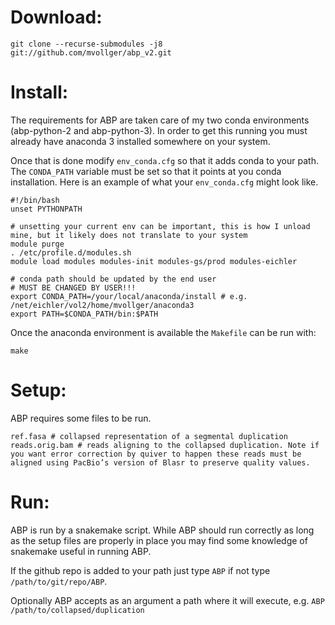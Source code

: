 


# Download: #
```
git clone --recurse-submodules -j8 git://github.com/mvollger/abp_v2.git
```

# Install: #
The requirements for ABP are taken care of my two conda environments (abp-python-2 and abp-python-3). In order to get this running you must already have anaconda 3 installed somewhere on your system. 

Once that is done modify `env_conda.cfg` so that it adds conda to your path. The `CONDA_PATH` variable must be set so that it points at you conda installation. Here is an example of what your `env_conda.cfg` might look like.
```
#!/bin/bash
unset PYTHONPATH

# unsetting your current env can be important, this is how I unload mine, but it likely does not translate to your system
module purge
. /etc/profile.d/modules.sh
module load modules modules-init modules-gs/prod modules-eichler

# conda path should be updated by the end user
# MUST BE CHANGED BY USER!!!
export CONDA_PATH=/your/local/anaconda/install # e.g. /net/eichler/vol2/home/mvollger/anaconda3
export PATH=$CONDA_PATH/bin:$PATH
```

Once the anaconda environment is available the `Makefile` can be run with:
```
make
```

# Setup: #
ABP requires some files to be run.
```
ref.fasa # collapsed representation of a segmental duplication
reads.orig.bam # reads aligning to the collapsed duplication. Note if you want error correction by quiver to happen these reads must be aligned using PacBio’s version of Blasr to preserve quality values. 

```


# Run: #

ABP is run by a snakemake script. While ABP should run correctly as long as the setup files are properly in place you may find some knowledge of snakemake useful in running ABP.  

If the github repo is added to your path just type `ABP` if not type `/path/to/git/repo/ABP`.

Optionally ABP accepts as an argument a path where it will execute, e.g. `ABP /path/to/collapsed/duplication`



